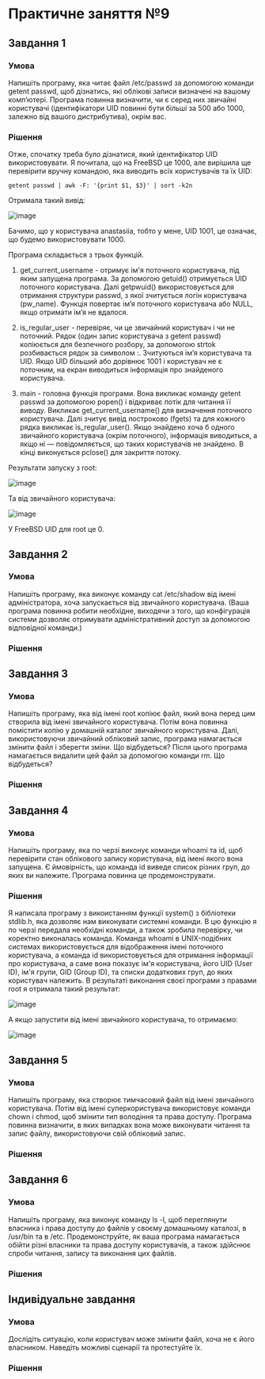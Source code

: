 # Практичне заняття №9
## Завдання 1
### Умова
 Напишіть програму, яка читає файл /etc/passwd за допомогою команди getent passwd, щоб дізнатись, які облікові записи визначені на вашому комп’ютері.
 Програма повинна визначити, чи є серед них звичайні користувачі (ідентифікатори UID повинні бути більші за 500 або 1000, залежно від вашого дистрибутива), окрім вас.

### Рішення
Отже, спочатку треба було дізнатися, який ідентифікатор UID використовувати. Я почитала, що на FreeBSD це 1000, але вирішила ще перевірити вручну командою, яка виводить всіх користувачів та їх UID:
```
getent passwd | awk -F: '{print $1, $3}' | sort -k2n
```

Отримала такий вивід:

![image](https://github.com/user-attachments/assets/e08d89d4-84bf-42bd-ad63-896c40b0372c)

Бачимо, що у користувача anastasiia, тобто у мене, UID 1001, це означає, що будемо використовувати 1000.

Програма складається з трьох функцій.
1) get_current_username - отримує ім'я поточного користувача, під яким запущена програма. За допомогою getuid() отримується UID поточного користувача. Далі getpwuid() використовується для отримання структури passwd, з якої зчитується логін користувача (pw_name). Функція повертає ім’я поточного користувача або NULL, якщо отримати ім’я не вдалося.

2) is_regular_user - перевіряє, чи це звичайний користувач і чи не поточний. 
Рядок (один запис користувача з getent passwd) копіюється для безпечного розбору, за допомогою strtok розбивається рядок за символом :.
Зчитуються ім’я користувача та UID. Якщо UID більший або дорівнює 1001 і користувач не є поточним, на екран виводиться інформація про знайденого користувача.

3) main - головна функція програми. Вона викликає команду getent passwd за допомогою popen() і відкриває потік для читання її виводу. Викликає get_current_username() для визначення поточного користувача. Далі зчитує вивід построково (fgets) та для кожного рядка викликає is_regular_user().
Якщо знайдено хоча б одного звичайного користувача (окрім поточного), інформація виводиться, а якщо ні — повідомляється, що таких користувачів не знайдено. В кінці виконується pclose() для закриття потоку.

Результати запуску з root:

![image](https://github.com/user-attachments/assets/042eaf5f-7d56-4c53-a993-dbe326090576)

Та від звичайного користувача:

![image](https://github.com/user-attachments/assets/b6d97a06-cc10-4681-b31a-6720945f446b)

У FreeBSD UID для root це 0.

## Завдання 2
### Умова
Напишіть програму, яка виконує команду cat /etc/shadow від імені адміністратора, хоча запускається від звичайного користувача.
 (Ваша програма повинна робити необхідне, виходячи з того, що конфігурація системи дозволяє отримувати адміністративний доступ за допомогою відповідної команди.)

### Рішення

## Завдання 3
### Умова
Напишіть програму, яка від імені root копіює файл, який вона перед цим створила від імені звичайного користувача. Потім вона повинна помістити копію у домашній каталог звичайного користувача.
 Далі, використовуючи звичайний обліковий запис, програма намагається змінити файл і зберегти зміни. Що відбудеться?
 Після цього програма намагається видалити цей файл за допомогою команди rm. Що відбудеться?

### Рішення

## Завдання 4
### Умова
Напишіть програму, яка по черзі виконує команди whoami та id, щоб перевірити стан облікового запису користувача, від імені якого вона запущена. Є ймовірність, що команда id виведе список різних груп, до яких ви належите. Програма повинна це продемонструвати.

### Рішення
Я написала програму з викоистанням функції system() з бібліотеки stdlib.h, яка дозволяє нам виконувати системні команди. В цю функцію я по черзі передала необхідні команди, а також зробила перевірку, чи коректно виконалась команда. Команда whoami в UNIX-подібних системах використовується для відображення імені поточного користувача, а команда id використовується для отримання інформації про користувача, а саме вона показує ім'я користувача, його UID (User ID), ім'я групи, GID (Group ID), та списки додаткових груп, до яких користувач належить. 
В результаті виконання своєї програми з правами root я отримала такий результат:

![image](https://github.com/user-attachments/assets/108a0aea-db3e-4900-bd6d-7a1d73b2d1a3)

А якщо запустити від імені звичайного користувача, то отримаємо:

![image](https://github.com/user-attachments/assets/707a6f16-dc80-42ff-97a6-b6ff43457b70)

## Завдання 5
### Умова
Напишіть програму, яка створює тимчасовий файл від імені звичайного користувача. Потім від імені суперкористувача використовує команди chown і chmod, щоб змінити тип володіння та права доступу.
 Програма повинна визначити, в яких випадках вона може виконувати читання та запис файлу, використовуючи свій обліковий запис.


### Рішення

## Завдання 6
### Умова
 Напишіть програму, яка виконує команду ls -l, щоб переглянути власника і права доступу до файлів у своєму домашньому каталозі, в /usr/bin та в /etc.
 Продемонструйте, як ваша програма намагається обійти різні власники та права доступу користувачів, а також здійснює спроби читання, запису та виконання цих файлів.

### Рішення

## Індивідуальне завдання
### Умова
Дослідіть ситуацію, коли користувач може змінити файл, хоча не є його власником. Наведіть можливі сценарії та протестуйте їх.

### Рішення

